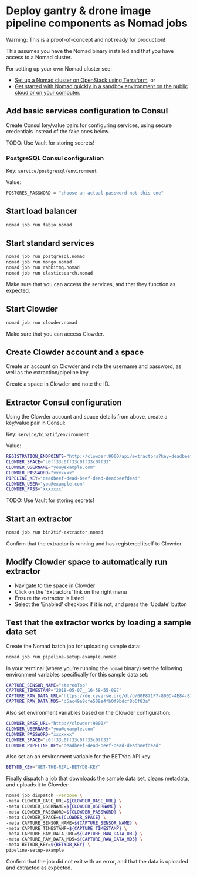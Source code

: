 # Deploy gantry & drone image pipeline components as Nomad jobs

Warning: This is a proof-of-concept and not ready for production!

This assumes you have the Nomad binary installed and that you have access to a 
Nomad cluster. 

For setting up your own Nomad cluster see:

- [Set up a Nomad cluster on OpenStack using Terraform](https://github.com/az-digitalag/openstack-terraform-nomad), or
- [Get started with Nomad quickly in a sandbox environment on the public cloud or on your computer.](https://github.com/hashicorp/nomad#getting-started)


## Add basic services configuration to Consul

Create Consul key/value pairs for configuring services, using
secure credentials instead of the fake ones below.

TODO: Use Vault for storing secrets!


### PostgreSQL Consul configuration

Key: `service/postgresql/environment`

Value:

```bash
POSTGRES_PASSWORD = "choose-an-actual-password-not-this-one"
```


## Start load balancer

```bash
nomad job run fabio.nomad
```


## Start standard services
 
```bash
nomad job run postgresql.nomad
nomad job run mongo.nomad
nomad job run rabbitmq.nomad
nomad job run elasticsearch.nomad
```

Make sure that you can access the services, and that they function as expected.


## Start Clowder 

```bash
nomad job run clowder.nomad
```

Make sure that you can access Clowder.


## Create Clowder account and a space

Create an account on Clowder and note the username and password, as well as
the extraction/pipeline key.

Create a space in Clowder and note the ID.


## Extractor Consul configuration

Using the Clowder account and space details from above, create a key/value pair
in Consul:  

Key: `service/bin2tif/environment`

Value: 

```bash
REGISTRATION_ENDPOINTS="http://clowder:9000/api/extractors?key=deadbeef-dead-beef-dead-deadbeefdead"
CLOWDER_SPACE="c0ff33c0ff33c0ff33c0ff33"
CLOWDER_USERNAME="you@example.com"
CLOWDER_PASSWORD="xxxxxxx"
PIPELINE_KEY="deadbeef-dead-beef-dead-deadbeefdead"
CLOWDER_USER="you@example.com"
CLOWDER_PASS="xxxxxxx"
```
 
TODO: Use Vault for storing secrets!


## Start an extractor

```bash
nomad job run bin2tif-extractor.nomad
```

Confirm that the extractor is running and has registered itself to Clowder.


## Modify Clowder space to automatically run extractor

- Navigate to the space in Clowder
- Click on the 'Extractors' link on the right menu
- Ensure the extractor is listed
- Select the 'Enabled' checkbox if it is not, and press the 'Update' button


## Test that the extractor works by loading a sample data set

Create the Nomad batch job for uploading sample data:

```bash
nomad job run pipeline-setup-example.nomad
```


In your terminal (where you're running the `nomad` binary) set the following
environment variables specifically for this sample data set:

```bash
CAPTURE_SENSOR_NAME="stereoTop"
CAPTURE_TIMESTAMP="2018-05-07__16-58-55-097"
CAPTURE_RAW_DATA_URL="https://de.cyverse.org/dl/d/00F871F7-800D-4E84-B1C0-3B15BB9DB2F4/stereoTop-2018-05-07__16-58-55-097.zip"
CAPTURE_RAW_DATA_MD5="d5ac49a9cfe509e4fb0f9bdcf8b6f83a"
```

Also set environment variables based on the Clowder configuration:

```bash
CLOWDER_BASE_URL="http://clowder:9000/"
CLOWDER_USERNAME="you@example.com"
CLOWDER_PASSWORD="xxxxxxx"
CLOWDER_SPACE="c0ff33c0ff33c0ff33c0ff33"
CLOWDER_PIPELINE_KEY="deadbeef-dead-beef-dead-deadbeefdead"
```

Also set an an environment variable for the BETYdb API key:
 
```bash
BETYDB_KEY="GET-THE-REAL-BETYDB-KEY"
```
 
Finally dispatch a job that downloads the sample data set, cleans metadata,
 and uploads it to Clowder:
 
 ```bash
nomad job dispatch -verbose \
-meta CLOWDER_BASE_URL=${CLOWDER_BASE_URL} \
-meta CLOWDER_USERNAME=${CLOWDER_USERNAME} \
-meta CLOWDER_PASSWORD=${CLOWDER_PASSWORD} \
-meta CLOWDER_SPACE=${CLOWDER_SPACE} \
-meta CAPTURE_SENSOR_NAME=${CAPTURE_SENSOR_NAME} \
-meta CAPTURE_TIMESTAMP=${CAPTURE_TIMESTAMP} \
-meta CAPTURE_RAW_DATA_URL=${CAPTURE_RAW_DATA_URL} \
-meta CAPTURE_RAW_DATA_MD5=${CAPTURE_RAW_DATA_MD5} \
-meta BETYDB_KEY=${BETYDB_KEY} \
pipeline-setup-example
```

Confirm that the job did not exit with an error, and that the data is uploaded
and extracted as expected.

 